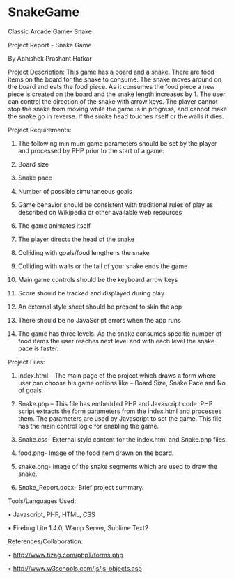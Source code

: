 SnakeGame
=========

Classic Arcade Game- Snake

Project Report - Snake Game

By Abhishek Prashant Hatkar

Project Description:
This game has a board and a snake. There are food items on the board for the snake to consume. The snake moves around on the board and eats the food piece. As it consumes the food piece a new piece is created on the board and the snake length increases by 1. The user can control the direction of the snake with arrow keys. 
The player cannot stop the snake from moving while the game is in progress, and cannot make the snake go in reverse. If the snake head touches itself or the walls it dies.


Project Requirements:

1.  The following minimum game parameters should be set by the player and processed by PHP prior to the start of a game:
  1.	Board size
  2.	Snake pace
  3.	Number of possible simultaneous goals

2.	Game behavior should be consistent with traditional rules of play as described on Wikipedia or other available web resources

3.	The game animates itself

4.	The player directs the head of the snake

5.	Colliding with goals/food lengthens the snake

6.	Colliding with walls or the tail of your snake ends the game

7.	Main game controls should be the keyboard arrow keys

8.	Score should be tracked and displayed during play

9.	An external style sheet should be present to skin the app

10.	There should be no JavaScript errors when the app runs

11.	The game has three levels. As the snake consumes specific number of food items the user reaches next level and with each level the snake pace is faster.


Project Files:

1)	index.html – The main page of the project which draws a form where user can choose his game options like – Board Size, Snake Pace and No of goals.

2)	Snake.php – This file has embedded PHP and Javascript code. PHP script extracts the form parameters from the index.html and processes them. The parameters are used by Javascript to set the game.  This file has the main control logic for enabling the game.

3)	Snake.css- External style content for the index.html and Snake.php files.

4)	food.png- Image of the food item drawn on the board.

5)	snake.png- Image of the snake  segments which are used to draw the snake.

6)	Snake_Report.docx- Brief project summary.


Tools/Languages Used:

•	Javascript, PHP, HTML, CSS

•	Firebug Lite 1.4.0, Wamp Server, Sublime Text2


References/Collaboration:

•	http://www.tizag.com/phpT/forms.php

•	http://www.w3schools.com/js/js_objects.asp

